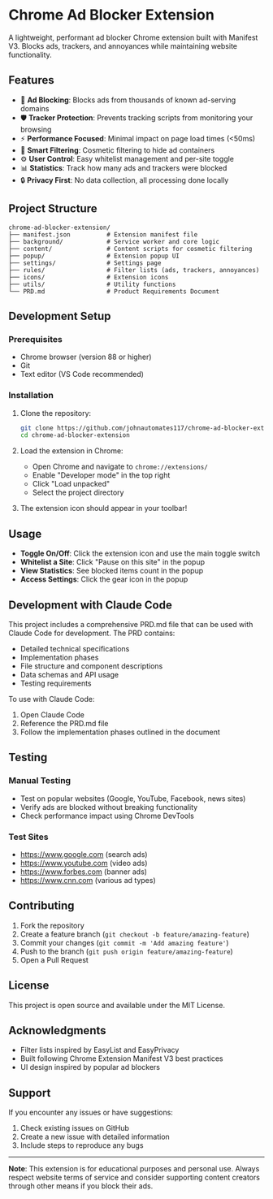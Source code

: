 # Chrome Ad Blocker Extension

A lightweight, performant ad blocker Chrome extension built with Manifest V3. Blocks ads, trackers, and annoyances while maintaining website functionality.

## Features

- 🚫 **Ad Blocking**: Blocks ads from thousands of known ad-serving domains
- 🛡️ **Tracker Protection**: Prevents tracking scripts from monitoring your browsing
- ⚡ **Performance Focused**: Minimal impact on page load times (<50ms)
- 🎯 **Smart Filtering**: Cosmetic filtering to hide ad containers
- ⚙️ **User Control**: Easy whitelist management and per-site toggle
- 📊 **Statistics**: Track how many ads and trackers were blocked
- 🔒 **Privacy First**: No data collection, all processing done locally

## Project Structure

```
chrome-ad-blocker-extension/
├── manifest.json          # Extension manifest file
├── background/            # Service worker and core logic
├── content/               # Content scripts for cosmetic filtering
├── popup/                 # Extension popup UI
├── settings/              # Settings page
├── rules/                 # Filter lists (ads, trackers, annoyances)
├── icons/                 # Extension icons
├── utils/                 # Utility functions
└── PRD.md                 # Product Requirements Document
```

## Development Setup

### Prerequisites
- Chrome browser (version 88 or higher)
- Git
- Text editor (VS Code recommended)

### Installation

1. Clone the repository:
   ```bash
   git clone https://github.com/johnautomates117/chrome-ad-blocker-extension.git
   cd chrome-ad-blocker-extension
   ```

2. Load the extension in Chrome:
   - Open Chrome and navigate to `chrome://extensions/`
   - Enable "Developer mode" in the top right
   - Click "Load unpacked"
   - Select the project directory

3. The extension icon should appear in your toolbar!

## Usage

- **Toggle On/Off**: Click the extension icon and use the main toggle switch
- **Whitelist a Site**: Click "Pause on this site" in the popup
- **View Statistics**: See blocked items count in the popup
- **Access Settings**: Click the gear icon in the popup

## Development with Claude Code

This project includes a comprehensive PRD.md file that can be used with Claude Code for development. The PRD contains:

- Detailed technical specifications
- Implementation phases
- File structure and component descriptions
- Data schemas and API usage
- Testing requirements

To use with Claude Code:
1. Open Claude Code
2. Reference the PRD.md file
3. Follow the implementation phases outlined in the document

## Testing

### Manual Testing
- Test on popular websites (Google, YouTube, Facebook, news sites)
- Verify ads are blocked without breaking functionality
- Check performance impact using Chrome DevTools

### Test Sites
- https://www.google.com (search ads)
- https://www.youtube.com (video ads)
- https://www.forbes.com (banner ads)
- https://www.cnn.com (various ad types)

## Contributing

1. Fork the repository
2. Create a feature branch (`git checkout -b feature/amazing-feature`)
3. Commit your changes (`git commit -m 'Add amazing feature'`)
4. Push to the branch (`git push origin feature/amazing-feature`)
5. Open a Pull Request

## License

This project is open source and available under the MIT License.

## Acknowledgments

- Filter lists inspired by EasyList and EasyPrivacy
- Built following Chrome Extension Manifest V3 best practices
- UI design inspired by popular ad blockers

## Support

If you encounter any issues or have suggestions:
1. Check existing issues on GitHub
2. Create a new issue with detailed information
3. Include steps to reproduce any bugs

---

**Note**: This extension is for educational purposes and personal use. Always respect website terms of service and consider supporting content creators through other means if you block their ads.